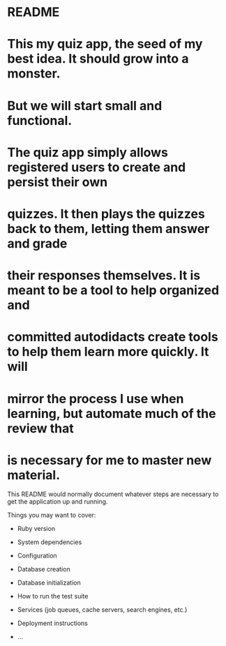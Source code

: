 # README

# This my quiz app, the seed of my best idea.  It should grow into a monster.
# But we will start small and functional.
# The quiz app simply allows registered users to create and persist their own 
# quizzes.  It then plays the quizzes back to them, letting them answer and grade 
# their responses themselves.  It is meant to be a tool to help organized and 
# committed autodidacts create tools to help them learn more quickly.  It will
# mirror the process I use when learning, but automate much of the review that
# is necessary for me to master new material.

This README would normally document whatever steps are necessary to get the
application up and running.

Things you may want to cover:

* Ruby version

* System dependencies

* Configuration

* Database creation

* Database initialization

* How to run the test suite

* Services (job queues, cache servers, search engines, etc.)

* Deployment instructions

* ...
